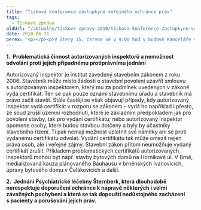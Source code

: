```yaml
---
title: "Tisková konference zástupkyně veřejného ochránce práv"
tags:
  - Tisková zpráva
oldUrl: "/aktualne/tiskove-zpravy-2010/tiskova-konference-zastupkyne-verejneho-ochrance-prav"
date: 2010-06-11
perex: "<p></p><p>V úterý 15. června se v 9:00 hod v budově Kanceláře veřejného ochránce práv v Brně uskuteční tisková konference zástupkyně veřejného ochránce práv k problematice autorizovaných inspektorů ve stavebnictví a k pochybením, jichž se dopouští Psychiatrická léčebna Šternberk.</p>"
---
```


<!-- imported from the old website -->

<p><b>1.  </b><b>Problematická činnost autorizovaných inspektorů a nemožnost odvolání proti jejich případnému protiprávnímu jednání</b></p><p>Autorizovaný inspektor je institut zavedený stavebním zákonem z roku 2006. Stavebník může místo žádosti o stavební povolení uzavřít smlouvu s autorizovaným inspektorem, který mu za podmínek uvedených v zákoně vydá certifikát. Ten se pak pouze oznámí stavebnímu úřadu a stavebník má právo začít stavět. Stále častěji se však objevují případy, kdy autorizovaný inspektor vydá certifikát v rozporu se zákonem – vydá ho například i přesto, že soud zrušil územní rozhodnutí, které je základním předpokladem jak pro povolení stavby, tak pro vydání certifikátu; nebo autorizovaný inspektor opomene osoby, které budou stavbou dotčeny a byly by účastníky stavebního řízení. Ti pak nemají možnost uplatnit své námitky ani se proti vydanému certifikátu odvolat. Vydání certifikátu tak může omezit nejen práva osob, ale i veřejné zájmy. Stavební zákon přitom neumožňuje vydaný certifikát zrušit. Příkladem problematických certifikátů autorizovaných inspektorů mohou být např. stavby bytových domů na Horníkové ul. V Brně, medializovaná kauza plánovaného Bauhausu v brněnských Ivanovicích, úpravy bytového domu v Čelákovicích a další. </p><p></p><p><b>2.  </b><b>Jednání Psychiatrické léčebny Šternberk, která dlouhodobě nerespektuje doporučení ochránce k nápravě některých i velmi závažných pochybení a která se tak dopouští nedůstojného zacházení s pacienty a porušování jejich práv.</b></p><p></p><p></p><p> </p><p></p><p></p><p></p>
